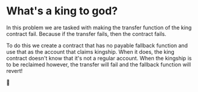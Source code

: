 # What's a king to god?

In this problem we are tasked with making the transfer function of the king contract fail. Because if the transfer fails, then the contract fails.


To do this we create a contract that has no payable fallback function and use that as the account that claims kingship. When it does, the king contract doesn't know that it's not a regular account. When the kingship is to be reclaimed however, the transfer will fail and the fallback function will revert!


:crown: